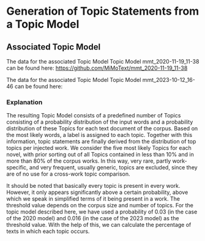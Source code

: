 # Generation of Topic Statements from a Topic Model

## Associated Topic Model

The data for the associated Topic Model Topic Model mmt_2020-11-19_11-38 can be found here:
https://github.com/MiMoText/mmt_2020-11-19_11-38

The data for the associated Topic Model Topic Model mmt_2023-10-12_16-46 can be found here:

### Explanation
The resulting Topic Model consists of a predefined number of Topics consisting of a probability distribution of the input words and a probability distribution of these Topics for each text document of the corpus.  Based on the most likely words, a label is assigned to each topic. Together with this information, topic statements are finally derived from the distribution of top topics per injected work. We consider the five most likely Topics for each novel, with prior sorting out of all Topics contained in less than 10% and in more than 80% of the corpus works. In this way, very rare, partly work-specific, and very frequent, usually generic, topics are excluded, since they are of no use for a cross-work topic comparison.

It should be noted that basically every topic is present in every work. However, it only appears significantly above a certain probability, above which we speak in simplified terms of it being present in a work. The threshold value depends on the corpus size and number of topics. For the topic model described here, we have used a probability of 0.03 (in the case of the 2020 model) and 0.016 (in the case of the 2023 model) as the threshold value. With the help of this, we can calculate the percentage of texts in which each topic occurs.
